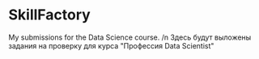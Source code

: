 # SkillFactory
My submissions for the Data Science course. /n
Здесь будут выложены задания на проверку для курса "Профессия Data Scientist"
